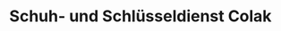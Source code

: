 ---
title: "Schuh- und Schlüsseldienst Colak"
url: /ostfildern/schuh-und-schluesseldienst-colak/
shop: Einkaufszentrum
---